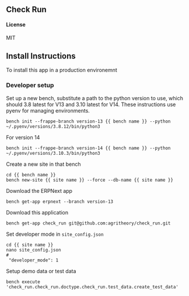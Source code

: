 ## Check Run



#### License

MIT

## Install Instructions
To install this app in a production environemnt 


### Developer setup
Set up a new bench, substitute a path to the python version to use, which should 3.8 latest for V13 and 3.10 latest for V14. These instructions use pyenv for managing environments. 

```
bench init --frappe-branch version-13 {{ bench name }} --python ~/.pyenv/versions/3.8.12/bin/python3
```
For version 14
```
bench init --frappe-branch version-14 {{ bench name }} --python ~/.pyenv/versions/3.10.3/bin/python3
```

Create a new site in that bench
```
cd {{ bench name }}
bench new-site {{ site name }} --force --db-name {{ site name }}
```
Download the ERPNext app
```
bench get-app erpnext --branch version-13
```
Download this application
```
bench get-app check_run git@github.com:agritheory/check_run.git 
```

Set developer mode in `site_config.json`
```
cd {{ site name }}
nano site_config.json
# 
 "developer_mode": 1
```

Setup demo data or test data
```
bench execute 'check_run.check_run.doctype.check_run.test_data.create_test_data'
```
